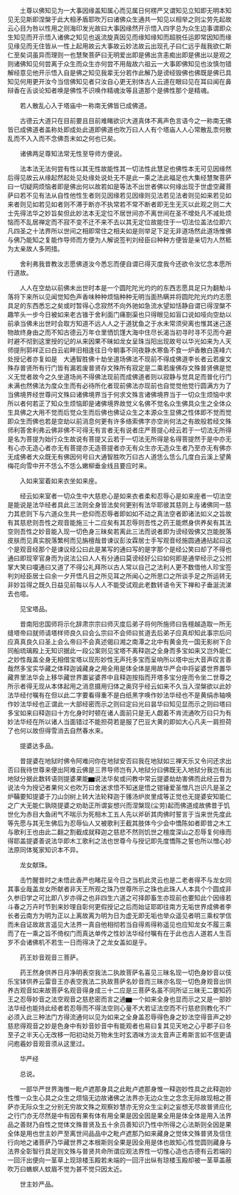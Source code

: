 <!-- { "loadSidebar": true } -->
　　土尊以佛知见为一大事因缘盖知属心而见属日何楞严又谓知见立知即无明本知见无见斯即涅槃于此大相矛盾耶吹万曰诸佛众生通共一知见以相举之则尘劳先起故云心目为咎以性用之则海印发光故曰大事因缘然开示悟入四字总为众生边事谓即众生知见而开示悟入诸佛之知见也返流旋真因见而缘知缘知而超脱任运即常因知而缘见缘见而无住皆从一性上起用故云大事故云妙法故云出现孔子曰仁远乎哉我欲仁斯仁至矣词虽异而理则一也慧聚菩萨曰无明爱出即是佛出贪恚痴出即是佛出以是观之则诸佛知见何尝离于众生而众生亦何尝不用哉故六祖云一大事即佛知见也汝慎勿错解经意见他开示悟入自是佛之知见我辈无分若作此解乃是谤经毁佛也佛既是佛已具知见何用更开汝今当信佛知见者只汝自心更无别体古人云道在眼曰见在耳曰闻在鼻辩香在舌谈论知者唤是佛性不识唤作精魂汝等且道那个是佛性那个是精魂。

　　若人散乱心入于塔庙中一称南无佛皆已成佛道。

　　古德云大道只在目前要且目前难睹欲识大道真体不离声色言语今之一称南无佛皆已成佛道者盖称处即成处此道即佛道也吹万曰人人有个塔庙人人心常散乱柰何散乱而不入入而不念佛吾末如之何也已矣。

　　诸佛两足尊知法常无性至导师方便说。

　　法本法无法何尝有性以其无性故能性其一切法性此慧足也佛性本无可见因缘然后得见故云从缘起然起处见处缘处说处无不是此一乘之法此福足也大集经慧聚菩萨曰一切疑网烦恼者即是佛出何以故若如是等法不出世者佛以何缘出现于世虚空藏菩萨曰若不见有法从自性他性生者则见因缘若见因缘则见法若见法者则见如来若见如来者则见如若见如者则不滞于断亦不执常若不常不断者即无生无灭以此观之则二大士先得法华之妙旨矣但此妙法本无定位不居世间亦不离世间在圣不增处凡不减处烦恼而不乱居禅定而不寂不变不迁不来不去以其无定位故能住于一切法位盖法位即六凡四圣之十法界所以世间之相即常住之相夫如是则举足下足无非道场然此道场惟佛与佛乃能知之复能作导师而方便为人解说签判刘经臣曰种种方便皆是亲切为人然秪为太亲故人多罔措。

　　舍利弗我昔教汝志愿佛道汝今悉忘而便自谓已得灭度我今还欲令汝忆念本愿所行道故。

　　人人在空劫以前佛未出世时本是一个圆陀陀光灼灼的东西志愿具足只为翻觔斗落将下来所以见闻觉知色声香味种种烦恼种种无明当面热瞒并将圆陀陀光灼灼志愿具足的东西悉忘之矣或时暂得心念寂然不向外驰如急流水望如恬静自谓已得涅槃不趣竿头一步今日被如来老古锥于舍利面门痛劄渠也只得眼见如盲口说如哑向空劫以前承当佛未出世时会取方知道不远人人之于道犹鱼之于水未常须臾离也惟其迷己逐物故终身由之而不知古德云万年仓里恓饥馑大海中住尽长渴当初寻时寻不见而今避时避不彻到这里授的记的从来因果不昧如龙女呈珠当阳出现故号以华光如来为人天师提刑郭祥正曰白云岩畔旧相逢往日今朝事不同夜静水寒鱼不食一炉香散白莲峰六处授记者亦复如是　大通智胜佛十劫坐道场佛法不现前不得成佛道李长者云若废文殊存普贤所有行门皆有漏若废普贤存文殊所有寂定是二乘若废佛存文殊普贤佛是觉义无觉者故今之久坐道场尚不得佛法现前而成佛道者则以寂静与觉具足而普化行门未满也然佛法为度众生而有必待所化者现前佛法亦现前也自觉觉他觉行圆满方为了当佛境界经世尊问文殊曰诸佛境界当于何求文殊言诸佛境界当于一切众生烦恼中求所以者何若正了知众生烦恼即是诸佛境界故觉义名佛不觉名众生佛具众生之全体众生具佛之大用不觉而后觉众生而后佛也佛证众生之本源众生显佛之性体即不觉而觉即众生而佛也若是空劫以前消息何更有许多络索佛字亦空尚何法之有故般若经文殊师利答舍利弗云佛非佛不可得无有言者无有说者庄严菩提心经云若于一切法无所得是名为菩提为始行众生故说有菩提又云若于一切法无所得是名得菩提然于是中亦无有心亦无造心者亦无有菩提亦无造菩提者亦无有众生亦无造众生者乃至亦无有佛亦无成佛者大众既无有佛因何号曰大通智胜吹万曰古人道恁么恁么几度白云溪上望黄梅花向雪中开不恁么不恁么嫩柳垂金线且要应时来。

　　入如来室着如来衣坐如来座。

　　经云如来室者一切众生中大慈悲心是如来衣者柔和忍辱心是如来座者一切法空是能说是法华经者具此三法则全身皆法矣何更别有法华耶彼其慈则上与诸佛同一慈力其悲则下与六道众生共一悲仰而忍辱者即如如不动之真法空者即诸法如义之旨故有其慈悲则吾性之观音能施三十二应矣有其忍辱则吾性之药王能燃身供养矣有其法空则吾性之妙音能入现一切色身三昧矣若离此三法而说者即为谤经毁佛又岂能脱落皮肤而见真实脱落繁柯而见旃檀哉昔谏议彭汝霖居士手写观音经施圆通通拈起曰这个是观音经那个是谏议经公曰此是某写的通曰写的是字那个是经公笑曰却了不得也通曰即现宰官身而为说法公曰人人有分通曰莫谤经好公曰如何即是通举经示之公拊掌大笑曰嗄通曰又道了不得公礼拜所以古人常以自己之法利人更不数借他人珍宝签判刘经臣居士曰余一夕开悟凡目之所见耳之所闻心之所思口之所谈手足之所运转无非妙旨得之既久日益见前每以与人人不能受试观此老数转语令天下禅和子垂涎流涕去也噫。

　　见宝塔品。

　　昔南阳忠国师将示化辞肃宗宗曰师灭度后弟子将何所施师曰告檀越造取一所无缝塔帝曰就师请塔样师良久曰会么宗曰不会师曰贫道去后弟子应真却知此事宗后问应真真良久曰圣上会么帝曰不会真述偈曰湘之南潭之北中有黄金充一国无影树下合同船琉璃殿上无知识据此一段公案则见宝塔不离释迦之全身而多宝如来又岂外能仁之妙性哉盖全身无相借宝塔以现形妙性无声托多宝而呈响所以塔中出大音声叹言善哉然多宝实华藏之体释迦诚藏身之用全用是体全体是用故华严会中将娑婆世界置华藏界里法华会上移华藏世界置娑婆界中且释迦按指而开塔多宝分座而令坐二世尊之所示者得无现从本体起用之消息摄用归体之奥窍乎经云如来不久当入涅槃欲以此妙法华经付嘱有在但以此二字要看得重不是白纸黑字唤作妙法华经也不是黄绢赤轴唤作妙法华经也正谓此一大部经密而示之则曰定曰光曰昙华曰知见显而示之则曰塔曰多宝如来曰释迦曰十方化身时时顿在诸人面前只是无人觑着不肯流通吹万曰只为有妙法华经在所以诸人当面错过不能担荷若是服了巴豆大黄的即如大心凡夫一肩担荷了也何以故但得雪消去自然春水来。

　　提婆达多品。

　　昔提婆在地狱时佛令阿难问你在地狱安否曰我在地狱如三禅天乐又令问还求出否曰我待世尊来便出阿难云佛是三界导师岂有入地狱分曰佛既无入地狱分我岂有出地狱分据此数转语则提婆果能▆说法华矣或问教中常云提婆劫劫害佛而此经云昔为说法今为授记者果何义也吹万曰舍迷求悟不知迷是悟之钳锤爱圣憎凡岂识凡是圣之炉鞴要知提婆于刀山剑树上转大法轮释迦于镬汤炉炭里成等正觉也无提婆安知能仁之广大无能仁孰晓提婆之劝助正所谓妄想兴而涅槃现(尘劳)起而佛道成故佛昔于饥世化为赤目大鱼闭气不喘示为死相木工五人先以斧斫其肉佛时誓言于当来世先度此等先愿与其无生佛后为忍辱仙人又被歌利王截其肢体今少会中憍陈如者即昔之木工与歌利王也由此二翻之割截成就释迦之慈悲不然则饥世之檀度深山之忍辱复何缘而得耶盖提婆善说法华即木工歌利之法也世尊今与授记即先度憍陈之誓也所以憎心妙法原同体冤家知识本不异。

　　龙女献珠。

　　击竹醒昔时之未悟此香严也睹花呈今日之当机此灵云也是二老者得不与龙女同其事业哉盖龙女所献者非天王所观之珠乃世尊所示之珠也此珠人人本具个个圆成非久参旧学之可比即八岁亦得之也非四生六道之可择即畜生亦现前也要知此个因缘若斗春之万卉时节到来妙理自彰何更假授记之后而始证耶即往南方无垢世界成佛者李长者云南方为明为正以上离故离为明为日为虚无即无垢也举众遥见者明三乘权学信而未自证故故言遥见大法界一真自他相彻若当自得焉得称遥见也应知龙女不履三乘而了在一乘之旨不倚权门而真达单传之性妙法华经付嘱有在于此也古人道若人生百岁不会诸佛机不若生一日而得决了之龙女盖如是乎。

　　药王妙音观音三菩萨。

　　药王然身供养日月净明表空我法二执故菩萨名喜见三昧名现一切色身妙音以伎乐宝钵供养云雷音王亦表空我法二执故菩萨名妙音而三昧亦名现一切色身观音出供养古观音如来故菩萨名观音得身成三十二应是三菩萨名虽不同所证三昧无二要知药王之忍辱妙音之法空观音之慈悲密而言之通▆一个如来全身也显而示之又是一部妙法华经也能持此经者若忍辱而不得法空则心量不大若证法空而不行慈悲则教化不广必须入此三种法门方得流通何以见为如来之全身盖忍辱得色身之妙法空得音声之妙慈悲得观音之妙是色身中有妙音妙音中有能观者也易曰复其见天地之心乎郡子曰冬至子之半天心无改移一阳初动处万物未生时玄酒味方淡太音声正希斯言如不信更请问庖羲妙音观音须从这里过。

　　华严经

　　总说。

　　一部华严世界海惟一毗卢遮那身具之此毗卢遮那身惟一释迦妙性具之此释迦妙性惟一众生心具之众生之烦恼无边故诸佛之法界亦无边众生之念念无际故现相之菩萨亦无际众生之分别无穷故文殊之观察妙慧亦无穷众生尘刹之妄想无尽故普贤应化之行门亦无尽然是中有因有果有体有用全果是因全因是果全用是体全体是用入法界品之善财乃自性之觉体文殊普贤及五十余员善知识乃性中所得之心法斯则全因是果全体是用也世主妙严至离世间品品中之毗卢遮那乃如来藏身之觉体文殊普贤及信住行向地之诸菩萨乃华藏世界之本根斯则全果是因全用是体也故知心性觉圆则藏身与法界全彰智行具足则文殊与普贤共命所谓应观法界性一切惟心造也古德有云若端的一回汗出便向一茎草上现琼楼玉殿若未端的一回汗出纵有琼楼玉殿却被一茎草盖蔽吹万曰蟭螟人蚊眉不觉为甚不觉只因太近。

　　世主妙严品。


